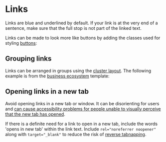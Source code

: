 # Links

Links are blue and underlined by default. If your link is at the very end of a sentence, make sure that the full stop is not part of the linked text.

<example title="Link: basic" src="components/links-basic.html.twig" />

Links can be made to look more like buttons by adding the classes used for styling [buttons](buttons.md):

<example title="Links with button styling" src="components/links-button-style.html.twig" />

## Grouping links

Links can be arranged in groups using the [cluster layout](../layouts/cluster.md). The following example is from the [business ecosystem](../templates/business-ecosystem.md) template:

<example title="Grouping links using the cluster layout" src="components/links-cluster.html.twig" />

## Opening links in a new tab

Avoid opening links in a new tab or window. It can be disorienting for users and [can cause accessibility problems for people unable to visually perceive that the new tab has opened](https://www.w3.org/TR/WCAG20-TECHS/G200.html).

If there is a definite need for a link to open in a new tab, include the words 'opens in new tab' within the link text. Include `rel="noreferrer noopener"` along with `target="_blank"` to reduce the risk of [reverse tabnapping](https://owasp.org/www-community/attacks/Reverse_Tabnabbing).

<example title="A link which will open in a new tab" src="components/links-new-tab.html.twig" />